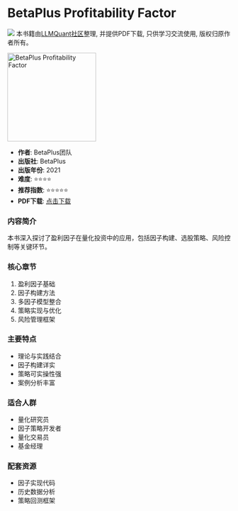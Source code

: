 # BetaPlus Profitability Factor

![](https://fastly.jsdelivr.net/gh/bucketio/img3@main/2024/09/04/1725464231869-e0b2f727-2a0f-4270-bf6c-31ddc350426a.gif)
本书籍由[LLMQuant社区](https://llmquant.com/)整理, 并提供PDF下载, 只供学习交流使用, 版权归原作者所有。

<img src="cover.jpg" alt="BetaPlus Profitability Factor" width="200"/>

- **作者**: BetaPlus团队
- **出版社**: BetaPlus
- **出版年份**: 2021
- **难度**: ⭐⭐⭐⭐
- **推荐指数**: ⭐⭐⭐⭐⭐
- **PDF下载**: [点击下载](../../量化交易/BetaPlus_Profitability_Factor.pdf)

### 内容简介
本书深入探讨了盈利因子在量化投资中的应用，包括因子构建、选股策略、风险控制等关键环节。

### 核心章节
1. 盈利因子基础
2. 因子构建方法
3. 多因子模型整合
4. 策略实现与优化
5. 风险管理框架

### 主要特点
- 理论与实践结合
- 因子构建详实
- 策略可实操性强
- 案例分析丰富

### 适合人群
- 量化研究员
- 因子策略开发者
- 量化交易员
- 基金经理

### 配套资源
- 因子实现代码
- 历史数据分析
- 策略回测框架
